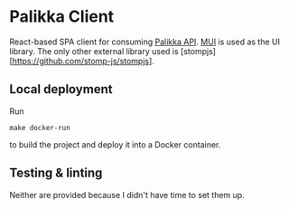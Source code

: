 # Palikka Client

React-based SPA client for consuming [Palikka API](../palikka-api). [MUI](https://mui.com) is used as the UI library. The 
only other external library used is [stompjs][https://github.com/stomp-js/stompjs].

## Local deployment

Run
```
make docker-run
```
to build the project and deploy it into a Docker container.

## Testing & linting

Neither are provided because I didn't have time to set them up.